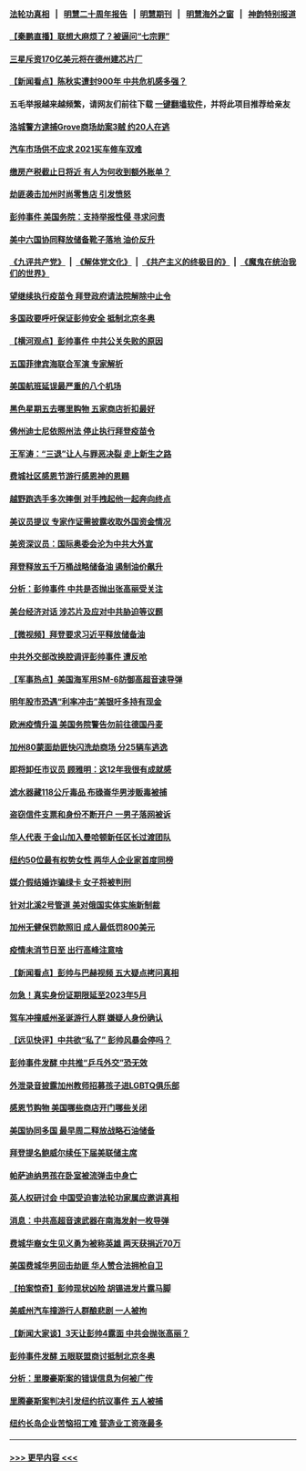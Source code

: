 #### [法轮功真相](https://github.com/gfw-breaker/truth/blob/master/README.md?t=0) &nbsp;&nbsp;|&nbsp;&nbsp; [明慧二十周年报告](https://github.com/gfw-breaker/mh-reports/blob/master/README.md?t=0) &nbsp;&nbsp;|&nbsp;&nbsp;[明慧期刊](https://github.com/gfw-breaker/mh-qikan) &nbsp;&nbsp;|&nbsp;&nbsp; [明慧海外之窗](https://github.com/gfw-breaker/mh-news/blob/master/README.md?t=0) &nbsp;&nbsp;|&nbsp;&nbsp; [神韵特别报道](https://github.com/gfw-breaker/mh-news/blob/master/shenyun.md?t=0)
#### [【秦鹏直播】联想大麻烦了？被逼问“七宗罪”](../pages/nsc412/n13394268.md?t=11241350) 
#### [三星斥资170亿美元将在德州建芯片厂](../pages/nsc412/n13394473.md?t=11241350) 
#### [【新闻看点】陈秋实遭封900年 中共危机感多强？](../pages/nsc412/n13394061.md?t=11241350) 
#### 五毛举报越来越频繁，请网友们前往下载 [一键翻墙软件](https://github.com/gfw-breaker/ssr-accounts)，并将此项目推荐给亲友
#### [洛城警方逮捕Grove商场劫案3贼 约20人在逃](../pages/nsc412/n13394633.md?t=11241350) 
#### [汽车市场供不应求 2021买车修车双难](../pages/nsc412/n13394586.md?t=11241350) 
#### [缴房产税截止日将近 有人为何收到额外账单？](../pages/nsc412/n13394570.md?t=11241350) 
#### [劫匪袭击加州时尚零售店 引发愤怒](../pages/nsc412/n13394443.md?t=11241350) 
#### [彭帅事件 美国务院：支持举报性侵 寻求问责](../pages/nsc412/n13394412.md?t=11241350) 
#### [美中六国协同释放储备靴子落地 油价反升](../pages/nsc412/n13393989.md?t=11241350) 
#### [《九评共产党》](https://github.com/begood0513/9ping.md/blob/master/README.md) &nbsp;|&nbsp; [《解体党文化》](../../../../jtdwh.md/blob/master/README.md)  &nbsp;|&nbsp; [《共产主义的终极目的》](../../../../gczydzjmd.md/blob/master/README.md) &nbsp;|&nbsp; [《魔鬼在统治我们的世界》](../../../../mgztzwmdsj.md/blob/master/README.md) 
#### [望继续执行疫苗令 拜登政府请法院解除中止令](../pages/nsc412/n13394125.md?t=11241350) 
#### [多国政要呼吁保证彭帅安全 抵制北京冬奥](../pages/nsc412/n13394216.md?t=11241350) 
#### [【横河观点】彭帅事件 中共公关失败的原因](../pages/nsc412/n13394360.md?t=11241350) 
#### [五国菲律宾海联合军演 专家解析](../pages/nsc412/n13393844.md?t=11241350) 
#### [美国航班延误最严重的八个机场](../pages/nsc412/n13394195.md?t=11241350) 
#### [黑色星期五去哪里购物 五家商店折扣最好](../pages/nsc412/n13393941.md?t=11241350) 
#### [佛州迪士尼依照州法 停止执行拜登疫苗令](../pages/nsc412/n13393739.md?t=11241350) 
#### [王军涛：“三退”让人与罪恶决裂 走上新生之路](../pages/nsc412/n13393970.md?t=11241350) 
#### [费城社区感恩节游行感恩神的恩赐](../pages/nsc412/n13394083.md?t=11241350) 
#### [越野跑选手多次摔倒 对手拽起他一起奔向终点](../pages/nsc412/n13393404.md?t=11241350) 
#### [美议员提议 专家作证需披露收取外国资金情况](../pages/nsc412/n13393963.md?t=11241350) 
#### [美资深议员：国际奥委会沦为中共大外宣](../pages/nsc412/n13393893.md?t=11241350) 
#### [拜登释放五千万桶战略储备油 遏制油价飙升](../pages/nsc412/n13393526.md?t=11241350) 
#### [分析：彭帅事件 中共是否抛出张高丽受关注](../pages/nsc412/n13393837.md?t=11241350) 
#### [美台经济对话 涉芯片及应对中共胁迫等议题](../pages/nsc412/n13393800.md?t=11241350) 
#### [【微视频】拜登要求习近平释放储备油](../pages/nsc412/n13391522.md?t=11241350) 
#### [中共外交部改换腔调评彭帅事件 遭反呛](../pages/nsc412/n13393549.md?t=11241350) 
#### [【军事热点】美国海军用SM-6防御高超音速导弹](../pages/nsc412/n13392531.md?t=11241350) 
#### [明年股市恐遇“利率冲击”美银吁多持有现金](../pages/nsc412/n13393445.md?t=11241350) 
#### [欧洲疫情升温 美国务院警告勿前往德国丹麦](../pages/nsc412/n13393043.md?t=11241350) 
#### [加州80蒙面劫匪快闪洗劫商场 分25辆车逃逸](../pages/nsc412/n13392519.md?t=11241350) 
#### [即将卸任市议员 顾雅明：这12年我很有成就感](../pages/nsc412/n13392497.md?t=11241350) 
#### [滤水器藏118公斤毒品 布碌崙华男涉贩毒被捕](../pages/nsc412/n13392492.md?t=11241350) 
#### [盗窃信件支票和身份不断开户 一男子落网被诉](../pages/nsc412/n13392538.md?t=11241350) 
#### [华人代表 于金山加入曼哈顿新任区长过渡团队](../pages/nsc412/n13392542.md?t=11241350) 
#### [纽约50位最有权势女性 两华人企业家首度同榜](../pages/nsc412/n13392623.md?t=11241350) 
#### [媒介假结婚诈骗绿卡 女子将被判刑](../pages/nsc412/n13392663.md?t=11241350) 
#### [针对北溪2号管道 美对俄国实体实施新制裁](../pages/nsc412/n13392344.md?t=11241350) 
#### [加州无健保罚款照旧 成人最低罚800美元](../pages/nsc412/n13392578.md?t=11241350) 
#### [疫情未消节日至 出行高峰注意啥](../pages/nsc412/n13391903.md?t=11241350) 
#### [【新闻看点】彭帅与巴赫视频 五大疑点拷问真相](../pages/nsc412/n13391932.md?t=11241350) 
#### [勿急！真实身份证期限延至2023年5月](../pages/nsc412/n13384367.md?t=11241350) 
#### [驾车冲撞威州圣诞游行人群 嫌疑人身份确认](../pages/nsc412/n13391956.md?t=11241350) 
#### [【远见快评】中共欲“私了” 彭帅风暴会停吗？](../pages/nsc412/n13392025.md?t=11241350) 
#### [彭帅事件发酵 中共推“乒乓外交”恐无效](../pages/nsc412/n13391407.md?t=11241350) 
#### [外泄录音披露加州教师招募孩子进LGBTQ俱乐部](../pages/nsc412/n13392080.md?t=11241350) 
#### [感恩节购物 美国哪些商店开门哪些关闭](../pages/nsc412/n13392109.md?t=11241350) 
#### [美国协同多国 最早周二释放战略石油储备](../pages/nsc412/n13392019.md?t=11241350) 
#### [拜登提名鲍威尔续任下届美联储主席](../pages/nsc412/n13391641.md?t=11241350) 
#### [帕萨迪纳男孩在卧室被流弹击中身亡](../pages/nsc412/n13391825.md?t=11241350) 
#### [英人权研讨会 中国受迫害法轮功家属应邀讲真相](../pages/nsc412/n13391551.md?t=11241350) 
#### [消息：中共高超音速武器在南海发射一枚导弹](../pages/nsc412/n13391675.md?t=11241350) 
#### [费城华裔女生见义勇为被称英雄 两天获捐近70万](../pages/nsc412/n13390538.md?t=11241350) 
#### [美国费城华男回击劫匪 华人赞合法拥枪自卫](../pages/nsc412/n13390541.md?t=11241350) 
#### [【拍案惊奇】彭帅现状凶险 胡锡进发片露马脚](../pages/nsc412/n13391470.md?t=11241350) 
#### [美威州汽车撞游行人群酿悲剧 一人被拘](../pages/nsc412/n13391443.md?t=11241350) 
#### [【新闻大家谈】3天让彭帅4露面 中共会抛张高丽？](../pages/nsc412/n13391433.md?t=11241350) 
#### [彭帅事件发酵 五眼联盟商讨抵制北京冬奥](../pages/nsc412/n13391020.md?t=11241350) 
#### [分析：里滕豪斯案的错误信息为何被广传](../pages/nsc412/n13390830.md?t=11241350) 
#### [里腾豪斯案判决引发纽约抗议事件 五人被捕](../pages/nsc412/n13390555.md?t=11241350) 
#### [纽约长岛企业苦恼招工难 营造业工资涨最多](../pages/nsc412/n13390564.md?t=11241350) 

----
#### [ >>> 更早内容 <<< ](../indexes/nsc412-earlier.md)
